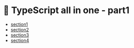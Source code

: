 # 📘 TypeScript all in one - part1

- [section1](https://github.com/hjkimw/typescript-all-in-one/blob/part1/part1/note/section1/section1.md)
- [section2](https://github.com/hjkimw/typescript-all-in-one/blob/part1/part1/note/section2/section2.md)
- [section3](https://github.com/hjkimw/ts-all-in-one/blob/part2/note/section3.md)
- [section4](https://github.com/hjkimw/ts-all-in-one/blob/part3/note/section04.md)
